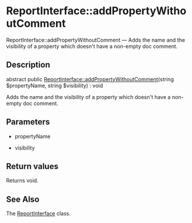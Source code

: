 ReportInterface::addPropertyWithoutComment
================

ReportInterface::addPropertyWithoutComment — Adds the name and the visibility of a property which doesn't have a non-empty doc comment.

Description
---------------


abstract public [ReportInterface::addPropertyWithoutComment](https://github.com/lingtalfi/DocTools/blob/master/doc/api/DocTools/Report/ReportInterface/addPropertyWithoutComment.md)(string $propertyName, string $visibility) : void




Adds the name and the visibility of a property which doesn't have a non-empty doc comment.




Parameters
--------------


- propertyName

    

- visibility

    


Return values
----------------

Returns void.









See Also
-----------

The [ReportInterface](https://github.com/lingtalfi/DocTools/blob/master/doc/api/DocTools/Report/ReportInterface.md) class.
